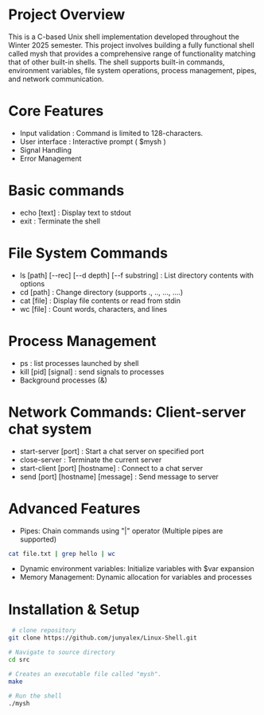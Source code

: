 # Project Overview 
This is a C-based Unix shell implementation developed throughout the Winter 2025 semester. 
This project involves building a fully functional shell called mysh that provides a comprehensive range of functionality matching that of other built-in shells.
The shell supports built-in commands, environment variables, file system operations, process management, pipes, and network communication.

# Core Features
- Input validation : Command is limited to 128-characters.
- User interface : Interactive prompt ( $mysh )
- Signal Handling
- Error Management

# Basic commands
- echo [text] : Display text to stdout
- exit : Terminate the shell

# File System Commands
- ls [path] [--rec] [--d depth] [--f substring] : List directory contents with options
- cd [path] : Change directory (supports ., .., ..., ....)
- cat [file] : Display file contents or read from stdin
- wc [file] : Count words, characters, and lines

# Process Management
- ps : list processes launched by shell
- kill [pid] [signal] : send signals to processes
- Background processes (&)

# Network Commands: Client-server chat system
- start-server [port] : Start a chat server on specified port
- close-server : Terminate the current server
- start-client [port] [hostname] : Connect to a chat server
- send [port] [hostname] [message] : Send message to server

# Advanced Features
- Pipes: Chain commands using "|" operator (Multiple pipes are supported)
```bash
cat file.txt | grep hello | wc
```
- Dynamic environment variables: Initialize variables with $var expansion
- Memory Management: Dynamic allocation for variables and processes

# Installation & Setup
```bash
 # clone repository
git clone https://github.com/junyalex/Linux-Shell.git

# Navigate to source directory
cd src

# Creates an executable file called "mysh".
make

# Run the shell
./mysh
```

